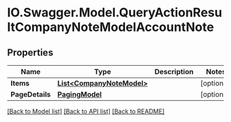 # IO.Swagger.Model.QueryActionResultCompanyNoteModelAccountNote
## Properties

Name | Type | Description | Notes
------------ | ------------- | ------------- | -------------
**Items** | [**List&lt;CompanyNoteModel&gt;**](CompanyNoteModel.md) |  | [optional] 
**PageDetails** | [**PagingModel**](PagingModel.md) |  | [optional] 

[[Back to Model list]](../README.md#documentation-for-models) [[Back to API list]](../README.md#documentation-for-api-endpoints) [[Back to README]](../README.md)

